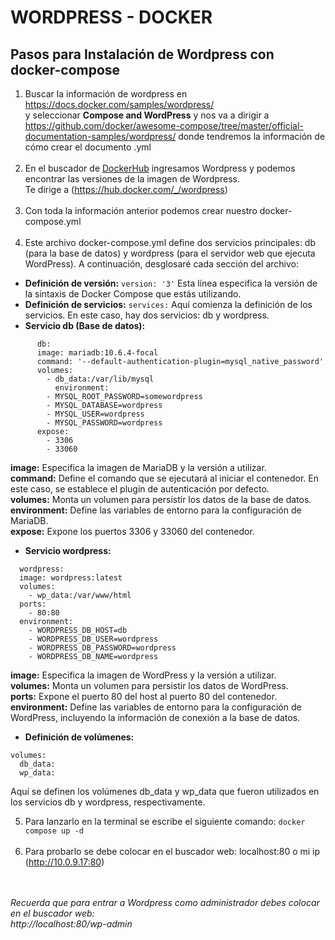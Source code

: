 # WORDPRESS - DOCKER

## Pasos para Instalación de Wordpress con docker-compose
1. Buscar la información de wordpress en https://docs.docker.com/samples/wordpress/ <br>y seleccionar **Compose and WordPress** y nos va a dirigir a <br>https://github.com/docker/awesome-compose/tree/master/official-documentation-samples/wordpress/ donde tendremos la información de cómo crear el documento .yml<br><br> 
2. En el buscador de [DockerHub](https://hub.docker.com/search?q=) ingresamos Wordpress y podemos encontrar las versiones de la imagen de Wordpress.<br>Te dirige a (https://hub.docker.com/_/wordpress)<br><br>
3. Con toda la información anterior podemos crear nuestro docker-compose.yml<br><br>
4. Este archivo docker-compose.yml define dos servicios principales: db (para la base de datos) y wordpress (para el servidor web que ejecuta WordPress). A continuación, desglosaré cada sección del archivo:
* **Definición de versión:** ``version: '3'`` Esta línea especifica la versión de la sintaxis de Docker Compose que estás utilizando.
* **Definición de servicios:** ``services:`` Aquí comienza la definición de los servicios. En este caso, hay dos servicios: db y wordpress.
* **Servicio db (Base de datos):**
```
      db: 
      image: mariadb:10.6.4-focal
      command: '--default-authentication-plugin=mysql_native_password'
      volumes:
        - db_data:/var/lib/mysql
          environment:
        - MYSQL_ROOT_PASSWORD=somewordpress
        - MYSQL_DATABASE=wordpress
        - MYSQL_USER=wordpress
        - MYSQL_PASSWORD=wordpress
      expose:
        - 3306
        - 33060
``` 
**image:** Especifica la imagen de MariaDB y la versión a utilizar.<br>
**command:** Define el comando que se ejecutará al iniciar el contenedor. En este caso, se establece el plugin de autenticación por defecto.<br>
**volumes:** Monta un volumen para persistir los datos de la base de datos.<br>
**environment:** Define las variables de entorno para la configuración de MariaDB.<br>
**expose:** Expone los puertos 3306 y 33060 del contenedor.

* **Servicio wordpress:**
```
  wordpress:
  image: wordpress:latest
  volumes:
    - wp_data:/var/www/html
  ports:
    - 80:80
  environment:
    - WORDPRESS_DB_HOST=db
    - WORDPRESS_DB_USER=wordpress
    - WORDPRESS_DB_PASSWORD=wordpress
    - WORDPRESS_DB_NAME=wordpress
```
**image:** Especifica la imagen de WordPress y la versión a utilizar.<br>
**volumes:** Monta un volumen para persistir los datos de WordPress.<br>
**ports:** Expone el puerto 80 del host al puerto 80 del contenedor.<br>
**environment:** Define las variables de entorno para la configuración de WordPress, incluyendo la información de conexión a la base de datos.<br>

* **Definición de volúmenes:**
```
volumes:
  db_data:
  wp_data:
```
Aquí se definen los volúmenes db_data y wp_data que fueron utilizados en los servicios db y wordpress, respectivamente.

5. Para lanzarlo en la terminal se escribe el siguiente comando:
    ``docker compose up -d``
<br><br>
6. Para probarlo se debe colocar en el buscador web: localhost:80 o mi ip (http://10.0.9.17:80)

<br><br>
*Recuerda que para entrar a Wordpress como administrador debes colocar en el buscador web:<br>
http://localhost:80/wp-admin*


